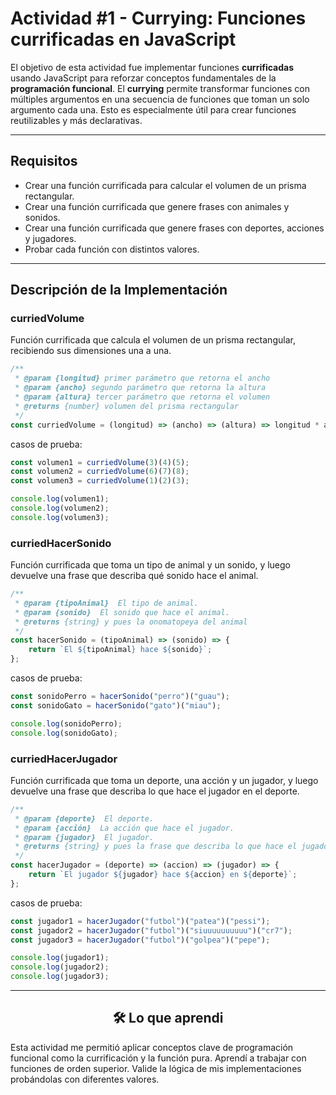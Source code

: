 # Actividad #1 - Currying: Funciones currificadas en JavaScript

El objetivo de esta actividad fue implementar funciones **currificadas** usando JavaScript para reforzar conceptos fundamentales de la **programación funcional**. El **currying** permite transformar funciones con múltiples argumentos en una secuencia de funciones que toman un solo argumento cada una. Esto es especialmente útil para crear funciones reutilizables y más declarativas.

---

## Requisitos

- Crear una función currificada para calcular el volumen de un prisma rectangular.
- Crear una función currificada que genere frases con animales y sonidos.
- Crear una función currificada que genere frases con deportes, acciones y jugadores.
- Probar cada función con distintos valores.

---

## Descripción de la Implementación

###  curriedVolume

Función currificada que calcula el volumen de un prisma rectangular, recibiendo sus dimensiones una a una.

```js
/**
 * @param {longitud} primer parámetro que retorna el ancho
 * @param {ancho} segundo parámetro que retorna la altura
 * @param {altura} tercer parámetro que retorna el volumen
 * @returns {number} volumen del prisma rectangular
 */
const curriedVolume = (longitud) => (ancho) => (altura) => longitud * ancho * altura;
```

casos de prueba:

```js
const volumen1 = curriedVolume(3)(4)(5);
const volumen2 = curriedVolume(6)(7)(8);
const volumen3 = curriedVolume(1)(2)(3);

console.log(volumen1);
console.log(volumen2);
console.log(volumen3);
```

###  curriedHacerSonido

Función currificada que toma un tipo de animal y un sonido, y luego devuelve una frase que describa qué sonido hace el animal.

```js
/**
 * @param {tipoAnimal}  El tipo de animal.
 * @param {sonido}  El sonido que hace el animal.
 * @returns {string} y pues la onomatopeya del animal
 */
const hacerSonido = (tipoAnimal) => (sonido) => {
    return `El ${tipoAnimal} hace ${sonido}`;
};
```

casos de prueba:

```js
const sonidoPerro = hacerSonido("perro")("guau");
const sonidoGato = hacerSonido("gato")("miau");

console.log(sonidoPerro);
console.log(sonidoGato);
```

###  curriedHacerJugador

Función currificada que toma un deporte, una acción y un jugador, y luego devuelve una frase que describa lo que hace el jugador en el deporte.

```js
/**
 * @param {deporte}  El deporte.
 * @param {acción}  La acción que hace el jugador.
 * @param {jugador}  El jugador.
 * @returns {string} y pues la frase que describa lo que hace el jugador en el deporte.
 */
const hacerJugador = (deporte) => (accion) => (jugador) => {
    return `El jugador ${jugador} hace ${accion} en ${deporte}`;
};
```

casos de prueba:

```js
const jugador1 = hacerJugador("futbol")("patea")("pessi");
const jugador2 = hacerJugador("futbol")("siuuuuuuuuuu")("cr7");
const jugador3 = hacerJugador("futbol")("golpea")("pepe");

console.log(jugador1);
console.log(jugador2);
console.log(jugador3);
```

---

<div align="center">
<h2>
🛠️ Lo que aprendi
</h2>
</div>

Esta actividad me permitió aplicar conceptos clave de programación funcional como la currificación y la función pura. Aprendí a trabajar con funciones de orden superior. Valide la lógica de mis implementaciones probándolas con diferentes valores.